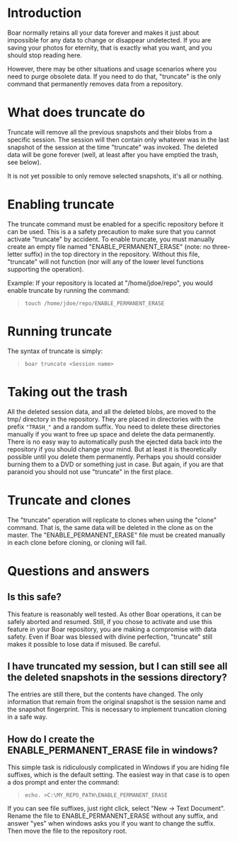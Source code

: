 # Introduction

Boar normally retains all your data forever and makes it just about  impossible for any data to change or disappear undetected. If you are  saving your photos for eternity, that is exactly what you want, and you  should stop reading here.

However, there may be other situations and usage scenarios where you need  to purge obsolete data. If you need to do that, "truncate" is the only  command that permanently removes data from a repository.

# What does truncate do

Truncate will remove all the previous snapshots and their blobs from a  specific session. The session will then contain only whatever was in the  last snapshot of the session at the time "truncate" was invoked. The  deleted data will be gone forever (well, at least after you have emptied  the trash, see below).

It is not yet possible to only remove selected snapshots, it's all or  nothing.

# Enabling truncate

The truncate command must be enabled for a specific repository before it  can be used. This is a a safety precaution to make sure that you cannot  activate "truncate" by accident. To enable truncate, you must manually  create an empty file named "ENABLE\_PERMANENT\_ERASE" (note: no three-letter  suffix) in the top directory in the repository. Without this file,  "truncate" will not function (nor will any of the lower level functions  supporting the operation).

Example: If your repository is located at "/home/jdoe/repo", you would enable truncate by running the command:

> `touch /home/jdoe/repo/ENABLE_PERMANENT_ERASE`

# Running truncate

The syntax of truncate is simply:

> `boar truncate <Session name>`

# Taking out the trash

All the deleted session data, and all the deleted blobs, are moved to the  tmp/ directory in the repository. They are placed in directories with the  prefix `"TRASH_"` and a random suffix. You need to delete these directories  manually if you want to free up space and delete the data permanently.
There is no easy way to automatically push the ejected data back into the  repository if you should change your mind. But at least it is  theoretically possible until you delete them permanently. Perhaps you  should consider burning them to a DVD or something just in case. But  again, if you are that paranoid you should not use "truncate" in the first  place.

# Truncate and clones

The "truncate" operation will replicate to clones when using the "clone"  command. That is, the same data will be deleted in the clone as on the  master. The "ENABLE\_PERMANENT\_ERASE" file must be created manually in each  clone before cloning, or cloning will fail.

# Questions and answers
## Is this safe?

This feature is reasonably well tested. As other Boar operations, it can  be safely aborted and resumed. Still, if you chose to activate and use  this feature in your Boar repository, you are making a compromise with  data safety. Even if Boar was blessed with divine perfection, "truncate"  still makes it possible to lose data if misused. Be careful.

## I have truncated my session, but I can still see all the deleted  snapshots in the sessions directory?

The entries are still there, but the contents have changed. The only  information that remain from the original snapshot is the session name and  the snapshot fingerprint. This is necessary to implement truncation cloning in a safe way.

## How do I create the ENABLE\_PERMANENT\_ERASE file in windows?

This simple task is ridiculously complicated in Windows if you are hiding file suffixes, which is the default setting. The easiest way in that case is to open a dos prompt and enter the command:

> `echo. >C:\MY_REPO_PATH\ENABLE_PERMANENT_ERASE`

If you can see file suffixes, just right click, select "New -> Text Document". Rename the file to ENABLE\_PERMANENT\_ERASE without any suffix, and answer "yes" when windows asks you if you want to change the suffix. Then move the file to the repository root.